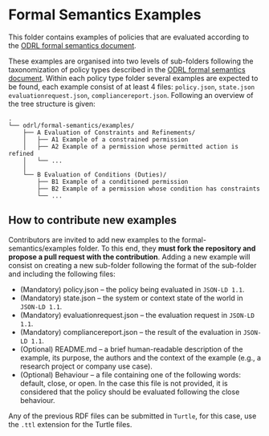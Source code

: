 # Formal Semantics Examples

This folder contains examples of policies that are evaluated according to the [ODRL formal semantics document](https://w3c.github.io/odrl/formal-semantics/).

These examples are organised into two levels of sub-folders following the taxonomization of policy types described in the [ODRL formal semantics document](https://w3c.github.io/odrl/formal-semantics/). Within each policy type folder several examples are expected to be found, each example consist of at least 4 files: `policy.json`, `state.json` `evaluationrequest.json`, `compliancereport.json`. Following an overview of the tree structure is given: 

```console
.
└── odrl/formal-semantics/examples/
    ├── A Evaluation of Constraints and Refinements/
    │   ├── A1 Example of a constrained permission
    │   ├── A2 Example of a permission whose permitted action is refined
    │   └── ...
    │
    └── B Evaluation of Conditions (Duties)/
        ├── B1 Example of a conditioned permission
        ├── B2 Example of a permission whose condition has constraints
        └── ...
```

## How to contribute new examples

Contributors are invited to add new examples to the formal-semantics/examples folder. To this end, they **must fork the repository and propose a pull request with the contribution**. Adding a new example will consist on creating a new sub-folder following the format of the sub-folder and including the following files:

* (Mandatory) policy.json – the policy being evaluated in `JSON-LD 1.1`.
* (Mandatory) state.json – the system or context state of the world in `JSON-LD 1.1`.
* (Mandatory) evaluationrequest.json – the evaluation request in `JSON-LD 1.1`.
* (Mandatory) compliancereport.json – the result of the evaluation in `JSON-LD 1.1`.
* (Optional) README.md – a brief human-readable description of the example, its purpose, the authors and the context of the example (e.g., a research project or company use case).
* (Optional) Behaviour – a file containing one of the following words: default, close, or open. In the case this file is not provided, it is considered that the policy should be evaluated following the close behaviour.

Any of the previous RDF files can be submitted in `Turtle`, for this case, use the `.ttl` extension for the Turtle files.
